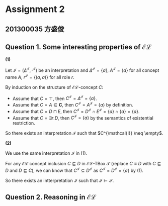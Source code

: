 # Assignment 2

## 201300035 方盛俊

## Question 1. Some interesting properties of $\mathcal{EL}$

**(1)**

Let $\mathcal{I} = (\Delta^{\mathcal{I}}, \cdot ^{\mathcal{I}})$ be an interpretation and $\Delta^{\mathcal{I}} = \{ a \}$, $A^{\mathcal{I}} = \{ a \}$ for all concept name $A$, $r^{\mathcal{I}} = \{ (a, a) \}$ for all role $r$.

By induction on the structure of $\mathcal{EL}$-concept $C$:

- Assume that $C = \top$, then $C^{\mathcal{I}} = \Delta^{\mathcal{I}} = \{ a \}$.
- Assume that $C = A \in \mathbf{C}$, then $C^{\mathcal{I}} = A^{\mathcal{I}} = \{ a \}$ by definition.
- Assume that $C = D \sqcap E$, then $C^{\mathcal{I}} = D^{\mathcal{I}} \cap  E^{\mathcal{I}} = \{ a \} \cap \{ a \} = \{ a \}$.
- Assume that $C = \exists r.D$, then $C^{\mathcal{I}} = \{ a \}$ by the semantics of existential restriction.

So there exists an interpretation $\mathcal{I}$ such that $C^{\mathcal{I}} \neq \empty$.

**(2)**

We use the same interpretation $\mathcal{I}$ in (1).

For any $\mathcal{EL}$ concept inclusion $C \sqsubseteq D$ in $\mathcal{EL}$-TBox $\mathcal{T}$ (replace $C \equiv D$ with $C \sqsubseteq D$ and $D \sqsubseteq C$), we can know that $C^{\mathcal{I}} \subseteq D^{\mathcal{I}}$ as $C^{\mathcal{I}} = D^{\mathcal{I}} = \{ a \}$ by (1).

So there exists an intterpretation $\mathcal{I}$ such that $\mathcal{I} \models \mathcal{T}$.


## Question 2. Reasoning in $\mathcal{EL}$





